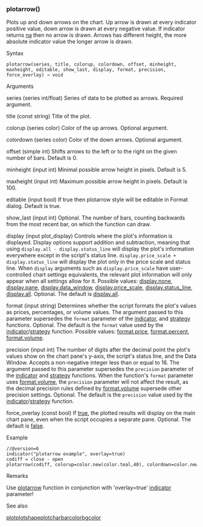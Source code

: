 ### plotarrow()

Plots up and down arrows on the chart. Up arrow is drawn at every indicator positive value, down arrow is drawn at every negative value. If indicator returns [na](#var_na) then no arrow is drawn. Arrows has different height, the more absolute indicator value the longer arrow is drawn.

Syntax

```
plotarrow(series, title, colorup, colordown, offset, minheight, maxheight, editable, show_last, display, format, precision, force_overlay) → void
```

Arguments

series (series int/float) Series of data to be plotted as arrows. Required argument.

title (const string) Title of the plot.

colorup (series color) Color of the up arrows. Optional argument.

colordown (series color) Color of the down arrows. Optional argument.

offset (simple int) Shifts arrows to the left or to the right on the given number of bars. Default is 0.

minheight (input int) Minimal possible arrow height in pixels. Default is 5.

maxheight (input int) Maximum possible arrow height in pixels. Default is 100.

editable (input bool) If true then plotarrow style will be editable in Format dialog. Default is true.

show\_last (input int) Optional. The number of bars, counting backwards from the most recent bar, on which the function can draw.

display (input plot\_display) Controls where the plot's information is displayed. Display options support addition and subtraction, meaning that using `display.all - display.status_line` will display the plot's information everywhere except in the script's status line. `display.price_scale + display.status_line` will display the plot only in the price scale and status line. When `display` arguments such as `display.price_scale` have user-controlled chart settings equivalents, the relevant plot information will only appear when all settings allow for it. Possible values: [display.none](#const_display.none), [display.pane](#const_display.pane), [display.data\_window](#const_display.data_window), [display.price\_scale](#const_display.price_scale), [display.status\_line](#const_display.status_line), [display.all](#const_display.all). Optional. The default is [display.all](#const_display.all).

format (input string) Determines whether the script formats the plot's values as prices, percentages, or volume values. The argument passed to this parameter supersedes the `format` parameter of the [indicator](#fun_indicator), and [strategy](#fun_strategy) functions. Optional. The default is the `format` value used by the [indicator](#fun_indicator)/[strategy](#fun_strategy) function. Possible values: [format.price](#const_format.price), [format.percent](#const_format.percent), [format.volume](#const_format.volume).

precision (input int) The number of digits after the decimal point the plot's values show on the chart pane's y-axis, the script's status line, and the Data Window. Accepts a non-negative integer less than or equal to 16. The argument passed to this parameter supersedes the `precision` parameter of the [indicator](#fun_indicator) and [strategy](#fun_strategy) functions. When the function's `format` parameter uses [format.volume](#const_format.volume), the `precision` parameter will not affect the result, as the decimal precision rules defined by [format.volume](#const_format.volume) supersede other precision settings. Optional. The default is the `precision` value used by the [indicator](#fun_indicator)/[strategy](#fun_strategy) function.

force\_overlay (const bool) If [true](#const_true), the plotted results will display on the main chart pane, even when the script occupies a separate pane. Optional. The default is [false](#const_false).

Example

```
//@version=6  
indicator("plotarrow example", overlay=true)  
codiff = close - open  
plotarrow(codiff, colorup=color.new(color.teal,40), colordown=color.new(color.orange, 40))
```

Remarks

Use [plotarrow](#fun_plotarrow) function in conjunction with 'overlay=true' [indicator](#fun_indicator) parameter!

See also

[plot](#fun_plot)[plotshape](#fun_plotshape)[plotchar](#fun_plotchar)[barcolor](#fun_barcolor)[bgcolor](#fun_bgcolor)
